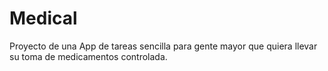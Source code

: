 # Medical
Proyecto de una App de tareas sencilla para gente mayor que quiera llevar su toma de medicamentos controlada.
